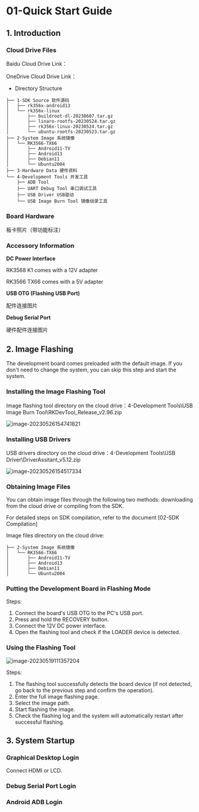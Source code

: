 # 01-Quick Start Guide



## 1. Introduction

### Cloud Drive Files

Baidu Cloud Drive Link：

OneDrive Cloud Drive Link：



* Directory Structure

```
├── 1-SDK Source 软件源码
│   ├── rk356x-android13
│   └── rk356x-linux
│       ├── buildroot-dl-20230607.tar.gz
│       ├── linaro-rootfs-20230524.tar.gz
│       ├── rk356x-linux-20230524.tar.gz
│       └── ubuntu-rootfs-20230523.tar.gz
├── 2-System Image 系统镜像
│   └── RK3566-TX66
│       ├── Android11-TV
│       ├── Android13
│       ├── Debian11
│       └── Ubuntu2004
├── 3-Hardware Data 硬件资料
└── 4-Development Tools 开发工具
    ├── ADB Tool
    ├── UART Debug Tool 串口调试工具
    ├── USB Driver USB驱动
    └── USB Image Burn Tool 镜像烧录工具
```





### Board Hardware

板卡照片（带功能标注）





### Accessory Information

**DC Power Interface**

RK3568 K1 comes with a 12V adapter

RK3566 TX66 comes with a 5V adapter



**USB OTG (Flashing USB Port)**

配件连接图片



**Debug Serial Port**

硬件配件连接图片





## 2. Image Flashing

The development board comes preloaded with the default image. If you don't need to change the system, you can skip this step and start the system.



### Installing the Image Flashing Tool

Image flashing tool directory on the cloud drive：4-Development Tools\USB Image Burn Tool\RKDevTool\_Release\_v2.96.zip

![image-20230526154741821](http://tanzhtanzh.oss-cn-shenzhen.aliyuncs.com/img/image-20230526154741821.png)





### Installing USB Drivers

USB drivers directory on the cloud drive：4-Development Tools\USB Driver\DriverAssitant\_v5.12.zip

![image-20230526154517334](http://tanzhtanzh.oss-cn-shenzhen.aliyuncs.com/img/image-20230526154517334.png)





### Obtaining Image Files

You can obtain image files through the following two methods: downloading from the cloud drive or compiling from the SDK.

For detailed steps on SDK compilation, refer to the document [02-SDK Compilation]

Image files directory on the cloud drive:

```
├── 2-System Image 系统镜像
│   └── RK3566-TX66
│       ├── Android11-TV
│       ├── Android13
│       ├── Debian11
│       └── Ubuntu2004
```





### Putting the Development Board in Flashing Mode

Steps:

1. Connect the board's USB OTG to the PC's USB port.
2. Press and hold the RECOVERY button.
3. Connect the 12V DC power interface.
4. Open the flashing tool and check if the LOADER device is detected.





### Using the Flashing Tool

![image-20230519111357204](http://tanzhtanzh.oss-cn-shenzhen.aliyuncs.com/img/image-20230519111357204.png)

Steps:

1. The flashing tool successfully detects the board device (if not detected, go back to the previous step and confirm the operation).
2. Enter the full image flashing page.
3. Select the image path.
4. Start flashing the image.
5. Check the flashing log and the system will automatically restart after successful flashing.





## 3. System Startup

### Graphical Desktop Login

Connect HDMI or LCD.





### Debug Serial Port Login





### Android ADB Login
